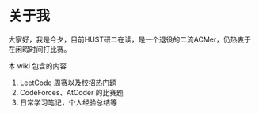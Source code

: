 # 关于我

大家好，我是今夕，目前HUST研二在读，是一个退役的二流ACMer，仍热衷于在闲暇时间打比赛。

本 wiki 包含的内容：

1. LeetCode 周赛以及校招热门题
2. CodeForces、AtCoder 的比赛题
3. 日常学习笔记，个人经验总结等

